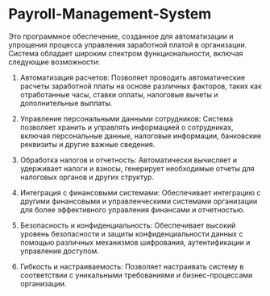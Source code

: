 # Payroll-Management-System
Это программное обеспечение, созданное для автоматизации и упрощения процесса управления заработной платой в организации. 
Система обладает широким спектром функциональности, включая следующие возможности:

1. Автоматизация расчетов: Позволяет проводить автоматические расчеты заработной платы на основе различных факторов, таких как отработанные часы, ставки оплаты, налоговые вычеты и дополнительные выплаты.

2. Управление персональными данными сотрудников: Система позволяет хранить и управлять информацией о сотрудниках, включая персональные данные, налоговые информации, банковские реквизиты и другие важные сведения.

3. Обработка налогов и отчетность: Автоматически вычисляет и удерживает налоги и взносы, генерирует необходимые отчеты для налоговых органов и других структур.

4. Интеграция с финансовыми системами: Обеспечивает интеграцию с другими финансовыми и управленческими системами организации для более эффективного управления финансами и отчетностью.

5. Безопасность и конфиденциальность: Обеспечивает высокий уровень безопасности и защиты конфиденциальности данных с помощью различных механизмов шифрования, аутентификации и управления доступом.

6. Гибкость и настраиваемость: Позволяет настраивать систему в соответствии с уникальными требованиями и бизнес-процессами организации.
